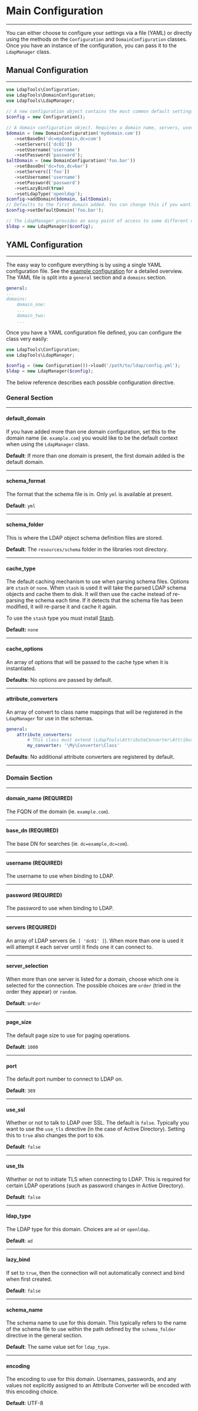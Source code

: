 # Main Configuration
--------------------

You can either choose to configure your settings via a file (YAML) or directly using the methods on the `Configuration` 
and `DomainConfiguration` classes. Once you have an instance of the configuration, you can pass it to the `LdapManager`
class.
 
## Manual Configuration
------------------------
 
```php
use LdapTools\Configuration;
use LdapTools\DomainConfiguration;
use LdapTools\LdapManager;
 
// A new configuration object contains the most common default settings.
$config = new Configuration();

// A domain configuration object. Requires a domain name, servers, username, and password. 
$domain = (new DomainConfiguration('mydomain.com'))
   ->setBaseDn('dc=mydomain,dc=com')
   ->setServers(['dc01'])
   ->setUsername('username')
   ->setPassword('password');
$altDomain = (new DomainConfiguration('foo.bar'))
   ->setBaseDn('dc=foo,dc=bar')
   ->setServers(['foo'])
   ->setUsername('username')
   ->setPassword('password')
   ->setLazyBind(true)
   ->setLdapType('openldap');
$config->addDomain($domain, $altDomain);
// Defaults to the first domain added. You can change this if you want.
$config->setDefaultDomain('foo.bar');

// The LdapManager provides an easy point of access to some different classes.
$ldap = new LdapManager($config);
```

## YAML Configuration
----------------------

The easy way to configure everything is by using a single YAML configuration file. See the [example configuration](https://github.com/ldaptools/ldaptools/blob/master/resources/config/example.yml)
for a detailed overview. The YAML file is split into a `general` section and a `domains` section. 

```yaml
general:
...
domains:
    domain_one:
    ...
    domain_two:
    ...
```

Once you have a YAML configuration file defined, you can configure the class very easily:

```php
use LdapTools\Configuration;
use LdapTools\LdapManager;

$config = (new Configuration())->load('/path/to/ldap/config.yml');
$ldap = new LdapManager($config);
```

The below reference describes each possible configuration directive.

### **General Section**

--------------------
#### default_domain

If you have added more than one domain configuration, set this to the domain name (ie. `example.com`) you would like to 
be the default context when using the `LdapManager` class.

 **Default**: If more than one domain is present, the first domain added is the default domain.
 
 ------------------
#### schema_format

The format that the schema file is in. Only `yml` is available at present.

**Default**: `yml`

-------------------
#### schema_folder

This is where the LDAP object schema definition files are stored.

**Default**: The `resources/schema` folder in the libraries root directory.

----------------
#### cache_type

The default caching mechanism to use when parsing schema files. Options are `stash` or `none`. When `stash` is used it
will take the parsed LDAP schema objects and cache them to disk. It will then use the cache instead of re-parsing the
schema each time. If it detects that the schema file has been modified, it will re-parse it and cache it again.

To use the `stash` type you must install [Stash](https://github.com/tedious/Stash).

**Default:** `none`

-------------------
#### cache_options

An array of options that will be passed to the cache type when it is instantiated.

**Defaults**: No options are passed by default.

-------------------
#### attribute_converters

An array of convert to class name mappings that will be registered in the `LdapManager` for use in the schemas.

```yaml
general:
    attribute_converters:
        # This class must extend \LdapTools\AttributeConverter\AttributeConverterInterface !
        my_converter: '\My\Converter\Class'
```

**Defaults**: No additional attribute converters are registered by default.

-------------------

### **Domain Section**
----------------------

#### domain_name **(REQUIRED)**

The FQDN of the domain (ie. `example.com`).

------------------------------
#### base_dn **(REQUIRED)**

The base DN for searches (ie. `dc=example,dc=com`).

-------------------------------
#### username **(REQUIRED)**

The username to use when binding to LDAP.

-------------------------------
#### password **(REQUIRED)**

The password to use when binding to LDAP.

-------------------------------
#### servers **(REQUIRED)**

An array of LDAP servers (ie. `[ 'dc01' ]`). When more than one is used it will attempt it each server until it finds
one it can connect to.

-------------------------------
#### server_selection

When more than one server is listed for a domain, choose which one is selected for the connection. The possible choices 
are `order` (tried in the order they appear) or `random`. 

**Default**: `order`

-------------------------------
#### page_size

The default page size to use for paging operations.

**Default**: `1000`

-------------------------------
#### port

The default port number to connect to LDAP on.

**Default**: `389`

-------------------------------
#### use_ssl

Whether or not to talk to LDAP over SSL. The default is `false`. Typically you want to use the `use_tls` directive (in
the case of Active Directory). Setting this to `true` also changes the port to `636`.

**Default**: `false`

-------------------------------
#### use_tls

Whether or not to initiate TLS when connecting to LDAP. This is required for certain LDAP operations (such as password 
changes in Active Directory).

**Default**: `false`

-------------------------------
#### ldap_type

The LDAP type for this domain. Choices are `ad` or `openldap`.

**Default**: `ad`

-------------------------------
#### lazy_bind

If set to `true`, then the connection will not automatically connect and bind when first created.

**Default**: `false`

-------------------------------
#### schema_name

The schema name to use for this domain. This typically refers to the name of the schema file to use within the path 
defined by the `schema_folder` directive in the general section. 

**Default**: The same value set for `ldap_type`.

-------------------------------
#### encoding

The encoding to use for this domain. Usernames, passwords, and any values not explicitly assigned to an Attribute
Converter will be encoded with this encoding choice.

**Default**: UTF-8
